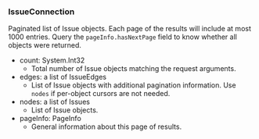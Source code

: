 ### IssueConnection
Paginated list of Issue objects. Each page of the results will include at most 1000 entries. Query the `pageInfo.hasNextPage` field to know whether all objects were returned.

- count: System.Int32
  - Total number of Issue objects matching the request arguments.
- edges: a list of IssueEdges
  - List of Issue objects with additional pagination information. Use `nodes` if per-object cursors are not needed.
- nodes: a list of Issues
  - List of Issue objects.
- pageInfo: PageInfo
  - General information about this page of results.
